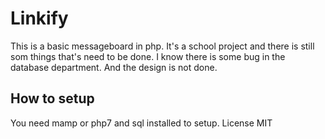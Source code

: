 # Linkify 
This is a basic messageboard in php.
It's a school project and there is still som things that's need to be done.
I know there is some bug in the database department.
And the design is not done.
## How to setup
You need mamp or php7 and sql installed to setup.
License MIT





